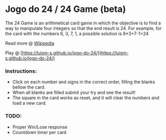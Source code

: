 # Jogo do 24 / 24 Game (beta)

The 24 Game is an arithmetical card game in which the objective is to find a way to manipulate four integers so that the end result is 24. For example, for the card with the numbers 6, 3, 7, 1, a possible solution is 6*3+7-1=24

Read more @ [Wikipedia](https://en.wikipedia.org/wiki/24_Game)

Play @ [https://luism-s.github.io/jogo-do-24/](https://luism-s.github.io/jogo-do-24/)

### Instructions:
- Click on each number and signs in the correct order, filling the blanks bellow the card.
- When all blanks are filled submit your try and see the result!
- The square in the card works as reset, and it will clear the numbers and load a new card.


### TODO:
- Proper Win/Lose response
- Countdown timer per card
